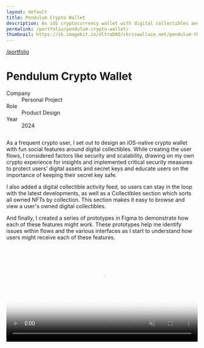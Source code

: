 ```yaml
---
layout: default
title: Pendulum Crypto Wallet
description: An iOS cryptocurrency wallet with digital collectibles and easy token swapping.
permalink: /portfolio/pendulum-crypto-wallet/
thumbnail: https://ik.imagekit.io/UltraDAO/chriswallace.net/pendulum-thumbnail.png
---
```


<div class="content-container mt-2">
  <a class="back fade-in-element" href="/portfolio">/portfolio</a>
  <h1 class="fade-in-element mb-3">Pendulum Crypto Wallet</h1>
</div>

<div class="content-container mb-8">
  <dl class="project-list fade-in-element">
    <div>
      <dt>Company</dt>
      <dd>Personal Project</dd>
    </div>
    <div>
      <dt>Role</dt>
      <dd>Product Design</dd>
    </div>
    <div>
      <dt>Year</dt>
      <dd>2024</dd>
    </div>
  </dl>
</div>

<div class="content-container-wo">
    <img src="https://ik.imagekit.io/UltraDAO/chriswallace.net/pendulum-banner.png?tr=w-2500,f-auto" srcset="https://ik.imagekit.io/UltraDAO/chriswallace.net/pendulum-banner.png?tr=w-400,f-auto 400w, https://ik.imagekit.io/UltraDAO/chriswallace.net/pendulum-banner.png?tr=w-800,f-auto 800w, https://ik.imagekit.io/UltraDAO/chriswallace.net/pendulum-banner.png?tr=w-1200,f-auto 1200w, https://ik.imagekit.io/UltraDAO/chriswallace.net/pendulum-banner.png?tr=w-1600,f-auto 1600w, https://ik.imagekit.io/UltraDAO/chriswallace.net/pendulum-banner.png?tr=w-2500,f-auto 2500w" sizes="100vw" class="fade-in-element mb-12" alt="" loading="lazy">
</div>

<div class="content-container fade-in-element">
  <p class="fade-in-element">As a frequent crypto user, I set out to design an iOS-native crypto wallet with fun social features around digital collectibles. While creating the user flows, I considered factors like security and scalability, drawing on my own crypto experience for insights and implemented critical security measures to protect users' digital assets and secret keys and educate users on the importance of keeping their secret key safe.</p>

  <p class="fade-in-element">I also added a digital collectible activity feed, so users can stay in the loop with the latest developments, as well as a Collectibles section which sorts all owned NFTs by collection. This section makes it easy to browse and view a user's owned digital collectibles.</p>

  <p class="fade-in-element">And finally, I created a series of prototypes in Figma to demonstrate how each of these features might work. These prototypes help me identify issues within flows and the various interfaces as I start to understand how users might receive each of these features.</p>

  <div class="max-w-4xl">
    <video id="portfolioVideo" data-type="video" width="100%" loading="lazy" class="fade-in-element rounded-sm" poster="https://ik.imagekit.io/UltraDAO/chriswallace.net/demo-workflows.mov/ik-video.mp4/ik-thumbnail.jpg?updatedAt=1730426417205" controls autoplay playsinline loop muted>
        <source src="https://ik.imagekit.io/UltraDAO/chriswallace.net/demo-workflows.mov/ik-video.mp4" type="video/mp4">
        Your browser does not support HTML5 video.
    </video>
  </div>
</div>
